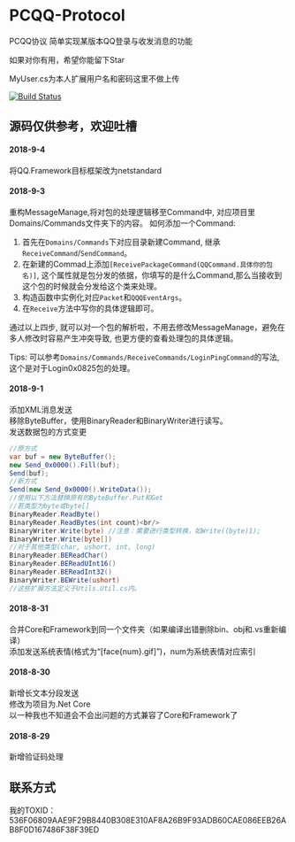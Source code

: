 # PCQQ-Protocol
PCQQ协议
简单实现某版本QQ登录与收发消息的功能

如果对你有用，希望你能留下Star

MyUser.cs为本人扩展用户名和密码这里不做上传

[![Build Status](https://travis-ci.org/luojinfang/PCQQ-Protocol.svg?branch=master)](https://travis-ci.org/luojinfang/PCQQ-Protocol)

源码仅供参考，欢迎吐槽
------------------------------------------
#### 2018-9-4 
将QQ.Framework目标框架改为netstandard

#### 2018-9-3 
重构MessageManage,将对包的处理逻辑移至Command中, 对应项目里Domains/Commands文件夹下的内容。
如何添加一个Command: 

1. 首先在`Domains/Commands`下对应目录新建Command, 继承`ReceiveCommand`/`SendCommand`。
2. 在新建的Commad上添加`[ReceivePackageCommand(QQCommand.具体你的包名)]`, 这个属性就是包分发的依据，你填写的是什么Command,那么当接收到这个包的时候就会分发给这个类来处理。
3. 构造函数中实例化对应`Packet`和`QQQEventArgs`。
4. 在`Receive`方法中写你的具体逻辑即可。

通过以上四步, 就可以对一个包的解析啦，不用去修改MessageManage，避免在多人修改时容易产生冲突导致, 也更方便的查看处理包的具体逻辑。

Tips: 可以参考`Domains/Commands/ReceiveCommands/LoginPingCommand`的写法, 这个是对于Login0x0825包的处理。

#### 2018-9-1
添加XML消息发送  
移除ByteBuffer，使用BinaryReader和BinaryWriter进行读写。  
发送数据包的方式变更
```C#
//原方式
var buf = new ByteBuffer();
new Send_0x0000().Fill(buf);
Send(buf);
//新方式
Send(new Send_0x0000().WriteData());
//使用以下方法替换原有的ByteBuffer.Put和Get
//若类型为byte或byte[]
BinaryReader.ReadByte()
BinaryReader.ReadBytes(int count)<br/>
BinaryWriter.Write(byte) //注意：需要进行类型转换，如Write((byte)1);
BinaryWriter.Write(byte[])
//对于其他类型(char, ushort, int, long)
BinaryReader.BEReadChar()
BinaryReader.BEReadUInt16()
BinaryReader.BEReadInt32()
BinaryWriter.BEWrite(ushort)
//这些扩展方法定义于Utils.Util.cs内。
```
#### 2018-8-31
合并Core和Framework到同一个文件夹（如果编译出错删除bin、obj和.vs重新编译）  
添加发送系统表情(格式为“[face\{num}.gif]”)，num为系统表情对应索引

#### 2018-8-30
新增长文本分段发送  
修改为项目为.Net Core  
以一种我也不知道会不会出问题的方式兼容了Core和Framework了

#### 2018-8-29
新增验证码处理

联系方式
------------------------------------------
我的TOXID：536F06809AAE9F29B8440B308E310AF8A26B9F93ADB60CAE086EEB26AB8F0D167486F38F39ED
<br>
<!--img src="/tox_save.png?raw=true" style="width:275px;" alt="联系方式"-->
<br>
